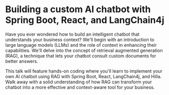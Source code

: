 # Building a custom AI chatbot with Spring Boot, React, and LangChain4j

Have you ever wondered how to build an intelligent chatbot that understands your business context? We'll begin with an introduction to large language models (LLMs) and the role of context in enhancing their capabilities. We'll delve into the concept of retrieval augmented generation (RAG), a technique that lets your chatbot consult custom documents for better answers.

This talk will feature hands-on coding where you'll learn to implement your own AI chatbot using RAG with Spring Boot, React, LangChain4j, and Hilla. Walk away with a solid understanding of how RAG can transform your chatbot into a more effective and context-aware tool for your business.
